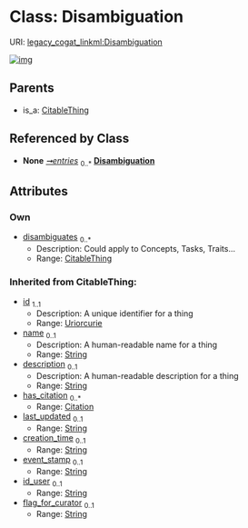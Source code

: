 
# Class: Disambiguation



URI: [legacy_cogat_linkml:Disambiguation](https://w3id.org/rwblair/legacy-cogat-linkml/Disambiguation)


[![img](https://yuml.me/diagram/nofunky;dir:TB/class/[CitableThing]<disambiguates%200..*-%20[Disambiguation&#124;last_updated(i):string%20%3F;creation_time(i):string%20%3F;event_stamp(i):string%20%3F;id_user(i):string%20%3F;flag_for_curator(i):string%20%3F;id(i):uriorcurie;name(i):string%20%3F;description(i):string%20%3F],[DisambiguationCollection]++-%20entries%200..*>[Disambiguation],[CitableThing]^-[Disambiguation],[DisambiguationCollection],[Citation],[CitableThing])](https://yuml.me/diagram/nofunky;dir:TB/class/[CitableThing]<disambiguates%200..*-%20[Disambiguation&#124;last_updated(i):string%20%3F;creation_time(i):string%20%3F;event_stamp(i):string%20%3F;id_user(i):string%20%3F;flag_for_curator(i):string%20%3F;id(i):uriorcurie;name(i):string%20%3F;description(i):string%20%3F],[DisambiguationCollection]++-%20entries%200..*>[Disambiguation],[CitableThing]^-[Disambiguation],[DisambiguationCollection],[Citation],[CitableThing])

## Parents

 *  is_a: [CitableThing](CitableThing.md)

## Referenced by Class

 *  **None** *[➞entries](disambiguationCollection__entries.md)*  <sub>0..\*</sub>  **[Disambiguation](Disambiguation.md)**

## Attributes


### Own

 * [disambiguates](disambiguates.md)  <sub>0..\*</sub>
     * Description: Could apply to Concepts, Tasks, Traits...
     * Range: [CitableThing](CitableThing.md)

### Inherited from CitableThing:

 * [id](id.md)  <sub>1..1</sub>
     * Description: A unique identifier for a thing
     * Range: [Uriorcurie](types/Uriorcurie.md)
 * [name](name.md)  <sub>0..1</sub>
     * Description: A human-readable name for a thing
     * Range: [String](types/String.md)
 * [description](description.md)  <sub>0..1</sub>
     * Description: A human-readable description for a thing
     * Range: [String](types/String.md)
 * [has_citation](has_citation.md)  <sub>0..\*</sub>
     * Range: [Citation](Citation.md)
 * [last_updated](last_updated.md)  <sub>0..1</sub>
     * Range: [String](types/String.md)
 * [creation_time](creation_time.md)  <sub>0..1</sub>
     * Range: [String](types/String.md)
 * [event_stamp](event_stamp.md)  <sub>0..1</sub>
     * Range: [String](types/String.md)
 * [id_user](id_user.md)  <sub>0..1</sub>
     * Range: [String](types/String.md)
 * [flag_for_curator](flag_for_curator.md)  <sub>0..1</sub>
     * Range: [String](types/String.md)
